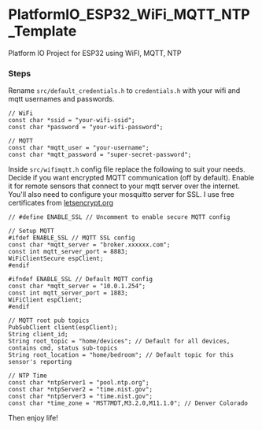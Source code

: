 # PlatformIO_ESP32_WiFi_MQTT_NTP_Template
Platform IO Project for ESP32 using WiFI, MQTT, NTP

### Steps
Rename `src/default_credentials.h` to `credentials.h` with your wifi and mqtt usernames and passwords.
```
// WiFi
const char *ssid = "your-wifi-ssid";
const char *password = "your-wifi-password";

// MQTT
const char *mqtt_user = "your-username";
const char *mqtt_password = "super-secret-password";
```

Inside `src/wifimqtt.h` config file replace the following to suit your needs.
Decide if you want encrypted MQTT communication (off by default). Enable it for remote sensors that connect to your mqtt server over the internet. You'll also need to configure your mosquitto server for SSL. I use free certificates from [letsencrypt.org](https://letsencrypt.org/)
```
// #define ENABLE_SSL // Uncomment to enable secure MQTT config

// Setup MQTT
#ifdef ENABLE_SSL // MQTT SSL config
const char *mqtt_server = "broker.xxxxxx.com";
const int mqtt_server_port = 8883;
WiFiClientSecure espClient;
#endif

#ifndef ENABLE_SSL // Default MQTT config
const char *mqtt_server = "10.0.1.254";
const int mqtt_server_port = 1883;
WiFiClient espClient;
#endif

// MQTT root pub topics
PubSubClient client(espClient);
String client_id;
String root_topic = "home/devices"; // Default for all devices, contains cmd, status sub-topics
String root_location = "home/bedroom"; // Default topic for this sensor's reporting

// NTP Time
const char *ntpServer1 = "pool.ntp.org";
const char *ntpServer2 = "time.nist.gov";
const char *ntpServer3 = "time.nist.gov";
const char *time_zone = "MST7MDT,M3.2.0,M11.1.0"; // Denver Colorado
```

Then enjoy life!
